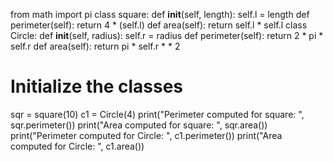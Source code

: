 from math
import pi
class square:
    def __init__(self, length):
    self.l = length
def perimeter(self):
    return 4 * (self.l)
def area(self):
    return self.l * self.l
class Circle:
    def __init__(self, radius):
    self.r = radius
def perimeter(self):
    return 2 * pi * self.r
def area(self):
    return pi * self.r * * 2
# Initialize the classes
sqr = square(10)
c1 = Circle(4)
print("Perimeter computed for square: ", sqr.perimeter())
print("Area computed for square: ", sqr.area())
print("Perimeter computed for Circle: ", c1.perimeter())
print("Area computed for Circle: ", c1.area())
